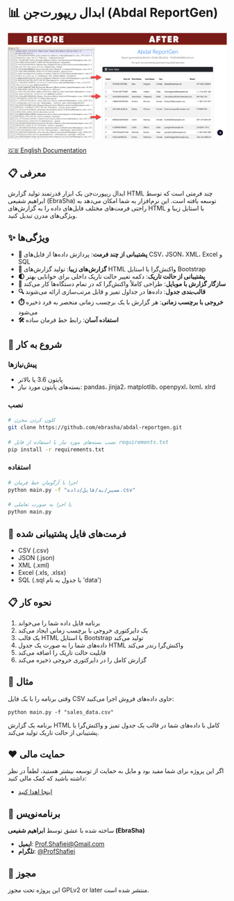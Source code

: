 # 📊 ابدال ریپورت‌جن (Abdal ReportGen)

<p align="center">
  <img src="scr.jpg" alt="تصویر ابدال ریپورت‌جن">
</p>

[🇬🇧 English Documentation](README.md)

## 📋 معرفی
ابدال ریپورت‌جن یک ابزار قدرتمند تولید گزارش HTML چند فرمتی است که توسط ابراهیم شفیعی (EbraSha) توسعه یافته است. این نرم‌افزار به شما امکان می‌دهد به راحتی فرمت‌های مختلف فایل‌های داده را به گزارش‌های HTML با استایل زیبا و ویژگی‌های مدرن تبدیل کنید.

## ✨ ویژگی‌ها
- **🔄 پشتیبانی از چند فرمت**: پردازش داده‌ها از فایل‌های CSV، JSON، XML، Excel و SQL
- **🎨 گزارش‌های زیبا**: تولید گزارش‌های HTML واکنش‌گرا با استایل Bootstrap
- **🌓 پشتیبانی از حالت تاریک**: دکمه تغییر حالت تاریک داخلی برای خوانایی بهتر
- **📱 سازگار گزارش با موبایل**: طراحی کاملاً واکنش‌گرا که در تمام دستگاه‌ها کار می‌کند
- **🔍 قالب‌بندی جدول**: داده‌ها در جداول تمیز و قابل مرتب‌سازی ارائه می‌شوند
- **⏱️ خروجی با برچسب زمانی**: هر گزارش با یک برچسب زمانی منحصر به فرد ذخیره می‌شود
- **🛠️ استفاده آسان**: رابط خط فرمان ساده

## 🚀 شروع به کار
### پیش‌نیازها
- پایتون 3.6 یا بالاتر
- بسته‌های پایتون مورد نیاز: pandas، jinja2، matplotlib، openpyxl، lxml، xlrd

### نصب
```bash
# کلون کردن مخزن
git clone https://github.com/ebrasha/abdal-reportgen.git

# نصب بسته‌های مورد نیاز با استفاده از فایل requirements.txt
pip install -r requirements.txt
```

### استفاده
```bash
# اجرا با آرگومان خط فرمان
python main.py -f "مسیر/به/فایل/داده.csv"

# یا اجرا به صورت تعاملی
python main.py
```

## 📁 فرمت‌های فایل پشتیبانی شده
- CSV (.csv)
- JSON (.json)
- XML (.xml)
- Excel (.xls, .xlsx)
- SQL (.sql با جدول به نام 'data')

## 📋 نحوه کار
1. برنامه فایل داده شما را می‌خواند
2. یک دایرکتوری خروجی با برچسب زمانی ایجاد می‌کند
3. یک قالب HTML با استایل Bootstrap تولید می‌کند
4. داده‌های شما را به صورت یک جدول HTML واکنش‌گرا رندر می‌کند
5. قابلیت حالت تاریک را اضافه می‌کند
6. گزارش کامل را در دایرکتوری خروجی ذخیره می‌کند

## 🔧 مثال
وقتی برنامه را با یک فایل CSV حاوی داده‌های فروش اجرا می‌کنید:
```
python main.py -f "sales_data.csv"
```

برنامه یک گزارش HTML کامل با داده‌های شما در قالب یک جدول تمیز و واکنش‌گرا با پشتیبانی از حالت تاریک تولید می‌کند.

## ❤️ حمایت مالی
اگر این پروژه برای شما مفید بود و مایل به حمایت از توسعه بیشتر هستید، لطفاً در نظر داشته باشید که کمک مالی کنید:
- [اینجا اهدا کنید](https://alphajet.ir/abdal-donation)

## 🤵 برنامه‌نویس
ساخته شده با عشق توسط **ابراهیم شفیعی (EbraSha)**
- **ایمیل**: Prof.Shafiei@Gmail.com
- **تلگرام**: [@ProfShafiei](https://t.me/ProfShafiei)

## 📜 مجوز
این پروژه تحت مجوز GPLv2 or later منتشر شده است.
